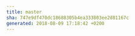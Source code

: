 ```yaml
---
title: master
sha: 747e9df470dc18688305b4ea333803ee2d81167c
generated: 2018-08-09 17:18:42 +0200
---
```

